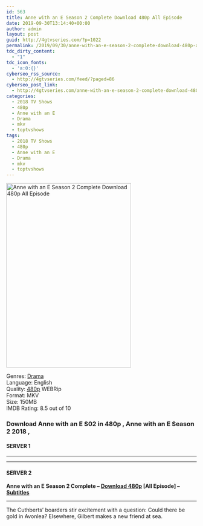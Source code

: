 ```yaml
---
id: 563
title: Anne with an E Season 2 Complete Download 480p All Episode
date: 2019-09-30T13:14:40+00:00
author: admin
layout: post
guid: http://4gtvseries.com/?p=1022
permalink: /2019/09/30/anne-with-an-e-season-2-complete-download-480p-all-episode/
tdc_dirty_content:
  - "1"
tdc_icon_fonts:
  - 'a:0:{}'
cyberseo_rss_source:
  - http://4gtvseries.com/feed/?paged=86
cyberseo_post_link:
  - http://4gtvseries.com/anne-with-an-e-season-2-complete-download-480p-all-episode/
categories:
  - 2018 TV Shows
  - 480p
  - Anne with an E
  - Drama
  - mkv
  - toptvshows
tags:
  - 2018 TV Shows
  - 480p
  - Anne with an E
  - Drama
  - mkv
  - toptvshows
---
```

<img loading="lazy" class="aligncenter" src="https://4.bp.blogspot.com/-sHIfHizc1-A/XZH6vXXjiNI/AAAAAAAAATE/Aikt18LCkDIAWZZZMS996RCpAc30kQxGgCK4BGAYYCw/s1600/Anne%2Bwith%2Ban%2BE%2BSeason%2B2.jpg" alt="Anne with an E Season 2 Complete Download 480p All Episode" width="330" height="488" />

Genres:&nbsp;<a href="http://4gtvseries.com/tag/drama/" data-wpel-link="internal">Drama</a>  
Language: English  
Quality:&nbsp;<a href="http://4gtvseries.com/tag/480p/" data-wpel-link="internal">480p</a> WEBRip  
Format: MKV  
Size: 150MB  
IMDB Rating: 8.5 out of 10

### **Download Anne with an E S02 in 480p , Anne with an E Season 2 2018 ,&nbsp;**

#### <span><strong>SERVER 1</strong></span>

* * *

* * *

#### <span><strong>SERVER 2</strong></span>

**Anne with an E Season 2 Complete – <a href="http://dl480p.xyz/810/" data-wpel-link="external" target="_blank" rel="nofollow external noopener noreferrer" class="wpel-icon-left"><i class="wpel-icon fa fa-download" aria-hidden="true"></i>Download 480p</a> [All Episode] – <a href="https://subscene.com/subtitles/anne-second-season" data-wpel-link="external" target="_blank" rel="nofollow external noopener noreferrer" class="wpel-icon-left"><i class="wpel-icon fa fa-download" aria-hidden="true"></i>Subtitles</a>**

* * *

The Cuthberts’ boarders stir excitement with a question: Could there be gold in Avonlea? Elsewhere, Gilbert makes a new friend at sea.

<div align="center">
</div>
